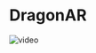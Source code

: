 # DragonAR
![video](https://drive.google.com/file/d/1nbZrmPKeaavJcdO5QHPdPs9-wQxMkWsd/view?usp=sharing)
